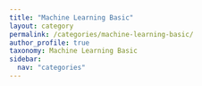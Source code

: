 ```yaml
---
title: "Machine Learning Basic"
layout: category
permalink: /categories/machine-learning-basic/
author_profile: true
taxonomy: Machine Learning Basic
sidebar:
  nav: "categories"
---
```

